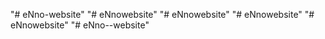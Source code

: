"# eNno-website" 
"# eNnowebsite" 
"# eNnowebsite" 
"# eNnowebsite" 
"# eNnowebsite" 
"# eNno--website" 

